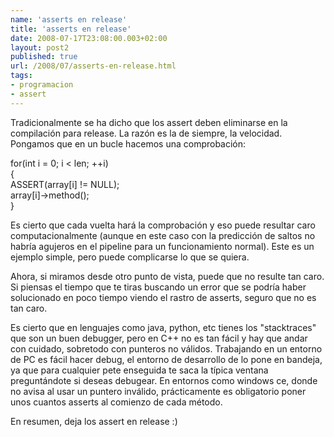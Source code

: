 ```yaml
---
name: 'asserts en release'
title: 'asserts en release'
date: 2008-07-17T23:08:00.003+02:00
layout: post2
published: true
url: /2008/07/asserts-en-release.html
tags: 
- programacion
- assert
---
```


Tradicionalmente se ha dicho que los assert deben eliminarse en la compilación para release. La razón es la de siempre, la velocidad. Pongamos que en un bucle hacemos una comprobación:  
  
for(int i = 0; i < len; ++i)  
{  
ASSERT(array\[i\] != NULL);  
array\[i\]->method();  
}  
  
Es cierto que cada vuelta hará la comprobación y eso puede resultar caro computacionalmente (aunque en este caso con la predicción de saltos no habría agujeros en el pipeline para un funcionamiento normal). Este es un ejemplo simple, pero puede complicarse lo que se quiera.  
  
Ahora, si miramos desde otro punto de vista, puede que no resulte tan caro. Si piensas el tiempo que te tiras buscando un error que se podría haber solucionado en poco tiempo viendo el rastro de asserts, seguro que no es tan caro.  
  
Es cierto que en lenguajes como java, python, etc tienes los "stacktraces" que son un buen debugger, pero en C++ no es tan fácil y hay que andar con cuidado, sobretodo con punteros no válidos. Trabajando en un entorno de PC es fácil hacer debug, el entorno de desarrollo de lo pone en bandeja, ya que para cualquier pete enseguida te saca la típica ventana preguntándote si deseas debugear. En entornos como windows ce, donde no avisa al usar un puntero inválido, prácticamente es obligatorio poner unos cuantos asserts al comienzo de cada método.  
  
En resumen, deja los assert en release :)